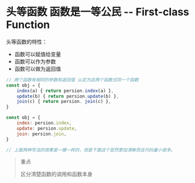 # 头等函数 函数是一等公民  -- First-class Function

头等函数的特性：

* 函数可以赋值给变量 
* 函数可以作为参数
* 函数可以做为返回值

```js
// 两个函数有相同的参数和返回值 认定为这两个函数式同一个函数
const obj = {
    index(a) { return persion.index(a) },
    update(b) { return persion.update(b) },
    join(c) { return persion. join(c) },
}

const obj = {
    index: persion.index,
    update: persion.update,
    join: persion.join,
}

// 上面两种写法的效果是一模一样的，但是下面这个显然更加清晰而且代码量小很多。
```

> 重点
> 
> 区分清楚函数的调用和函数本身